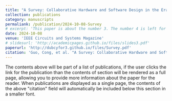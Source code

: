 ```yaml
---
title: "A Survey: Collaborative Hardware and Software Design in the Era of Large Language Models"
collection: publications
category: manuscripts
permaliank: /publication/2024-10-08-Survey
# excerpt: 'This paper is about the number 3. The number 4 is left for future work.'
date: 2024-10-08
venue: 'IEEE Circuits and Systems Magazine'
# slidesurl: 'http://academicpages.github.io/files/slides3.pdf'
paperurl: 'http://dubcyfor3.github.io/files/Survey.pdf'
citation: 'Guo, Cong, et al. "A Survey: Collaborative Hardware and Software Design in the Era of Large Language Models." arXiv preprint arXiv:2410.07265 (2024).'
---
```


The contents above will be part of a list of publications, if the user clicks the link for the publication than the contents of section will be rendered as a full page, allowing you to provide more information about the paper for the reader. When publications are displayed as a single page, the contents of the above "citation" field will automatically be included below this section in a smaller font.